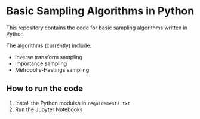 # Basic Sampling Algorithms in Python

This repository contains the code for basic sampling algorithms written in Python

The algorithms (currently) include:
- inverse transform sampling
- importance sampling
- Metropolis-Hastings sampling

## How to run the code
1) Install the Python modules in ```requirements.txt```
2) Run the Jupyter Notebooks
